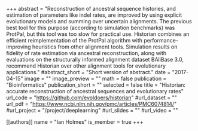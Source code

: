 +++
abstract = "Reconstruction of ancestral sequence histories, and estimation of parameters like indel rates, are improved by using explicit evolutionary models and summing over uncertain alignments. The previous best tool for this purpose (according to simulation benchmarks) was ProtPal, but this tool was too slow for practical use. Historian combines an efficient reimplementation of the ProtPal algorithm with performance-improving heuristics from other alignment tools. Simulation results on fidelity of rate estimation via ancestral reconstruction, along with evaluations on the structurally informed alignment dataset BAliBase 3.0, recommend Historian over other alignment tools for evolutionary applications."
#abstract_short = "Short version of abstract."
date = "2017-04-15"
image = ""
image_preview = ""
math = false
publication = "Bioinformatics"
publication_short = ""
selected = false
title = "Historian: accurate reconstruction of ancestral sequences and evolutionary rates"
url_code = "https://github.com/evoldoers/historian"
#url_dataset = ""
url_pdf = "https://www.ncbi.nlm.nih.gov/pmc/articles/PMC6074814/"
#url_project = "/project/deeplearning"
#url_slides = ""
#url_video = ""

[[authors]]
    name = "Ian Holmes"
    is_member = true
+++


<!-- You can add information in $\LaTeX$ and *Markdown* here. -->
